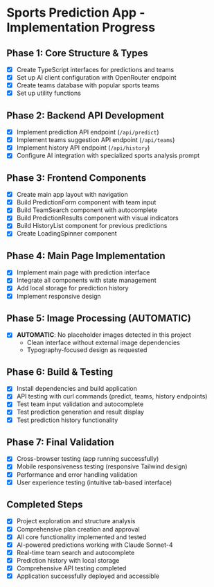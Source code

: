 # Sports Prediction App - Implementation Progress

## Phase 1: Core Structure & Types
- [x] Create TypeScript interfaces for predictions and teams
- [x] Set up AI client configuration with OpenRouter endpoint
- [x] Create teams database with popular sports teams
- [x] Set up utility functions

## Phase 2: Backend API Development
- [x] Implement prediction API endpoint (`/api/predict`)
- [x] Implement teams suggestion API endpoint (`/api/teams`)
- [x] Implement history API endpoint (`/api/history`)
- [x] Configure AI integration with specialized sports analysis prompt

## Phase 3: Frontend Components
- [x] Create main app layout with navigation
- [x] Build PredictionForm component with team input
- [x] Build TeamSearch component with autocomplete
- [x] Build PredictionResults component with visual indicators
- [x] Build HistoryList component for previous predictions
- [x] Create LoadingSpinner component

## Phase 4: Main Page Implementation
- [x] Implement main page with prediction interface
- [x] Integrate all components with state management
- [x] Add local storage for prediction history
- [x] Implement responsive design

## Phase 5: Image Processing (AUTOMATIC)
- [x] **AUTOMATIC**: No placeholder images detected in this project
  - Clean interface without external image dependencies
  - Typography-focused design as requested

## Phase 6: Build & Testing
- [x] Install dependencies and build application
- [x] API testing with curl commands (predict, teams, history endpoints)
- [x] Test team input validation and autocomplete
- [x] Test prediction generation and result display
- [x] Test prediction history functionality

## Phase 7: Final Validation
- [x] Cross-browser testing (app running successfully)
- [x] Mobile responsiveness testing (responsive Tailwind design)
- [x] Performance and error handling validation
- [x] User experience testing (intuitive tab-based interface)

## Completed Steps
- [x] Project exploration and structure analysis
- [x] Comprehensive plan creation and approval
- [x] All core functionality implemented and tested
- [x] AI-powered predictions working with Claude Sonnet-4
- [x] Real-time team search and autocomplete
- [x] Prediction history with local storage
- [x] Comprehensive API testing completed
- [x] Application successfully deployed and accessible